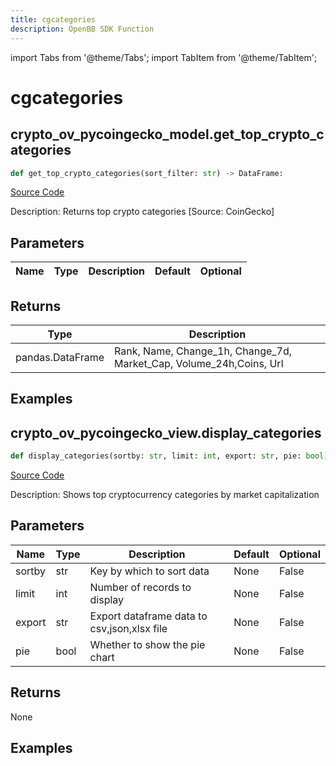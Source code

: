 ```yaml
---
title: cgcategories
description: OpenBB SDK Function
---
```


import Tabs from '@theme/Tabs';
import TabItem from '@theme/TabItem';

# cgcategories

<Tabs>
<TabItem value="model" label="Model" default>

## crypto_ov_pycoingecko_model.get_top_crypto_categories

```python title='openbb_terminal/cryptocurrency/overview/pycoingecko_model.py'
def get_top_crypto_categories(sort_filter: str) -> DataFrame:
```
[Source Code](https://github.com/OpenBB-finance/OpenBBTerminal/tree/main/openbb_terminal/cryptocurrency/overview/pycoingecko_model.py#L157)

Description: Returns top crypto categories [Source: CoinGecko]

## Parameters

| Name | Type | Description | Default | Optional |
| ---- | ---- | ----------- | ------- | -------- |

## Returns

| Type | Description |
| ---- | ----------- |
| pandas.DataFrame | Rank, Name, Change_1h, Change_7d, Market_Cap, Volume_24h,Coins, Url |

## Examples



</TabItem>
<TabItem value="view" label="View">

## crypto_ov_pycoingecko_view.display_categories

```python title='openbb_terminal/cryptocurrency/overview/pycoingecko_view.py'
def display_categories(sortby: str, limit: int, export: str, pie: bool) -> None:
```
[Source Code](https://github.com/OpenBB-finance/OpenBBTerminal/tree/main/openbb_terminal/cryptocurrency/overview/pycoingecko_view.py#L439)

Description: Shows top cryptocurrency categories by market capitalization

## Parameters

| Name | Type | Description | Default | Optional |
| ---- | ---- | ----------- | ------- | -------- |
| sortby | str | Key by which to sort data | None | False |
| limit | int | Number of records to display | None | False |
| export | str | Export dataframe data to csv,json,xlsx file | None | False |
| pie | bool | Whether to show the pie chart | None | False |

## Returns

None

## Examples



</TabItem>
</Tabs>